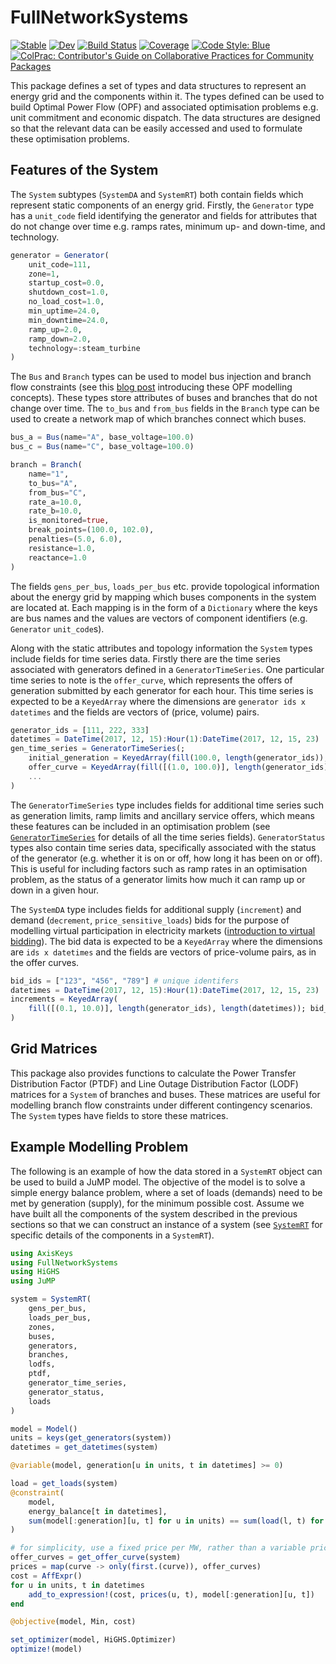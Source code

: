 # FullNetworkSystems

[![Stable](https://img.shields.io/badge/docs-stable-blue.svg)](https://invenia.github.io/FullNetworkSystems.jl/stable)
[![Dev](https://img.shields.io/badge/docs-dev-blue.svg)](https://invenia.github.io/FullNetworkSystems.jl/dev)
[![Build Status](https://github.com/invenia/FullNetworkSystems.jl/actions/workflows/CI.yml/badge.svg?branch=main)](https://github.com/invenia/FullNetworkSystems.jl/actions/workflows/CI.yml?query=branch%3Amain)
[![Coverage](https://codecov.io/gh/invenia/FullNetworkSystems.jl/branch/main/graph/badge.svg)](https://codecov.io/gh/invenia/FullNetworkSystems.jl)
[![Code Style: Blue](https://img.shields.io/badge/code%20style-blue-4495d1.svg)](https://github.com/invenia/BlueStyle)
[![ColPrac: Contributor's Guide on Collaborative Practices for Community Packages](https://img.shields.io/badge/ColPrac-Contributor's%20Guide-blueviolet)](https://github.com/SciML/ColPrac)

This package defines a set of types and data structures to represent an energy grid and the components within it.
The types defined can be used to build Optimal Power Flow (OPF) and associated optimisation problems e.g. unit commitment and economic dispatch.
The data structures are designed so that the relevant data can be easily accessed and used to formulate these optimisation problems.

## Features of the System

The `System` subtypes (`SystemDA` and `SystemRT`) both contain fields which represent static components of an energy grid.
Firstly, the `Generator` type has a `unit_code` field identifying the generator and fields for attributes that do not change over time e.g. ramps rates, minimum up- and down-time, and technology.

```julia
generator = Generator(
    unit_code=111,
    zone=1,
    startup_cost=0.0,
    shutdown_cost=1.0,
    no_load_cost=1.0,
    min_uptime=24.0,
    min_downtime=24.0,
    ramp_up=2.0,
    ramp_down=2.0,
    technology=:steam_turbine
)
```
The `Bus` and `Branch` types can be used to model bus injection and branch flow constraints (see this [blog post](https://invenia.github.io/blog/2021/06/18/opf-intro/) introducing these OPF modelling concepts).
These types store attributes of buses and branches that do not change over time.
The `to_bus` and `from_bus` fields in the `Branch` type can be used to create a network map of which branches connect which buses.

```julia
bus_a = Bus(name="A", base_voltage=100.0)
bus_c = Bus(name="C", base_voltage=100.0)

branch = Branch(
    name="1",
    to_bus="A",
    from_bus="C",
    rate_a=10.0,
    rate_b=10.0,
    is_monitored=true,
    break_points=(100.0, 102.0),
    penalties=(5.0, 6.0),
    resistance=1.0,
    reactance=1.0
)
```
The fields `gens_per_bus`, `loads_per_bus` etc. provide topological information about the energy grid by mapping which buses components in the system are located at.
Each mapping is in the form of a `Dictionary` where the keys are bus names and the values are vectors of component identifiers (e.g. `Generator` `unit_code`s).

Along with the static attributes and topology information the `System` types include fields for time series data.
Firstly there are the time series associated with generators defined in a `GeneratorTimeSeries`.
One particular time series to note is the `offer_curve`, which represents the offers of generation submitted by each generator for each hour.
This time series is expected to be a `KeyedArray` where the dimensions are `generator ids x datetimes` and the fields are vectors of (price, volume) pairs.
```julia
generator_ids = [111, 222, 333]
datetimes = DateTime(2017, 12, 15):Hour(1):DateTime(2017, 12, 15, 23)
gen_time_series = GeneratorTimeSeries(;
    initial_generation = KeyedArray(fill(100.0, length(generator_ids)); generator_ids),
    offer_curve = KeyedArray(fill([(1.0, 100.0)], length(generator_ids), length(datetimes)); generator_ids, datetimes)
    ...
)
```
The `GeneratorTimeSeries` type includes fields for additional time series such as generation limits, ramp limits and ancillary service offers, which means these features can be included in an optimisation problem (see [`GeneratorTimeSeries`](https://invenia.github.io/FullNetworkSystems.jl/stable/#FullNetworkSystems.GeneratorTimeSeries) for details of all the time series fields).
`GeneratorStatus` types also contain time series data, specifically associated with the status of the generator (e.g. whether it is on or off, how long it has been on or off).
This is useful for including factors such as ramp rates in an optimisation problem, as the status of a generator limits how much it can ramp up or down in a given hour.

The `SystemDA` type includes fields for additional supply (`increment`) and demand (`decrement`, `price_sensitive_loads`) bids for the purpose of modelling virtual participation in electricity markets ([introduction to virtual bidding](https://hepg.hks.harvard.edu/publications/virtual-bidding-and-electricity-market-design)).
The bid data is expected to be a `KeyedArray` where the dimensions are `ids x datetimes` and the fields are vectors of price-volume pairs, as in the offer curves.
```julia
bid_ids = ["123", "456", "789"] # unique identifers
datetimes = DateTime(2017, 12, 15):Hour(1):DateTime(2017, 12, 15, 23)
increments = KeyedArray(
    fill([(0.1, 10.0)], length(generator_ids), length(datetimes)); bid_ids, datetimes
)
```

## Grid Matrices

This package also provides functions to calculate the Power Transfer Distribution Factor (PTDF) and Line Outage Distribution Factor (LODF) matrices for a `System` of branches and buses.
These matrices are useful for modelling branch flow constraints under different contingency scenarios.
The `System` types have fields to store these matrices.

## Example Modelling Problem

The following is an example of how the data stored in a `SystemRT` object can be used to build a JuMP model.
The objective of the model is to solve a simple energy balance problem, where a set of loads (demands) need to be met by generation (supply), for the minimum possible cost.
Assume we have built all the components of the system described in the previous sections so that we can construct an instance of a system (see [`SystemRT`](https://invenia.github.io/FullNetworkSystems.jl/stable/#FullNetworkSystems.SystemRT) for specific details of the components in a `SystemRT`).

```julia
using AxisKeys
using FullNetworkSystems
using HiGHS
using JuMP

system = SystemRT(
    gens_per_bus,
    loads_per_bus,
    zones,
    buses,
    generators,
    branches,
    lodfs,
    ptdf,
    generator_time_series,
    generator_status,
    loads
)

model = Model()
units = keys(get_generators(system))
datetimes = get_datetimes(system)

@variable(model, generation[u in units, t in datetimes] >= 0)

load = get_loads(system)
@constraint(
    model,
    energy_balance[t in datetimes],
    sum(model[:generation][u, t] for u in units) == sum(load(l, t) for l in axiskeys(load, 1))
)

# for simplicity, use a fixed price per MW, rather than a variable price offer curve
offer_curves = get_offer_curve(system)
prices = map(curve -> only(first.(curve)), offer_curves)
cost = AffExpr()
for u in units, t in datetimes
    add_to_expression!(cost, prices(u, t), model[:generation][u, t])
end

@objective(model, Min, cost)

set_optimizer(model, HiGHS.Optimizer)
optimize!(model)
```

